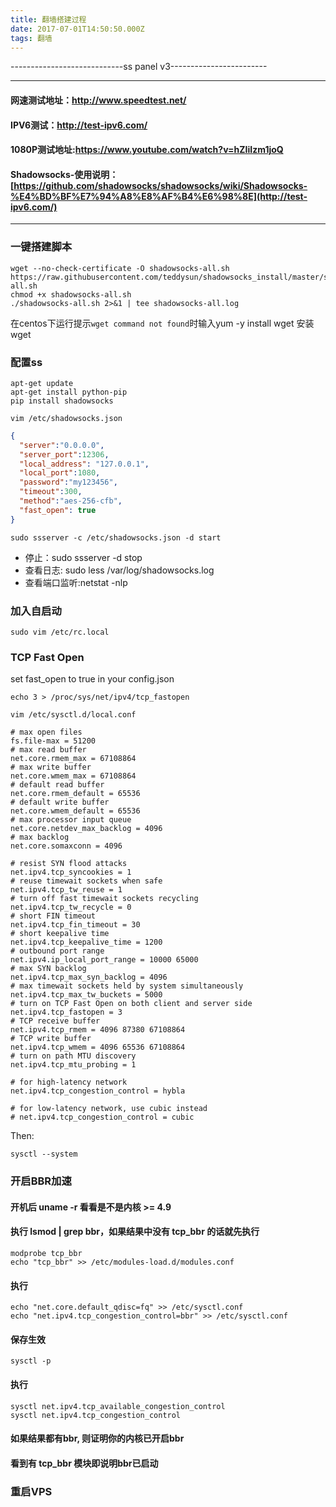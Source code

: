 ```yaml
---
title: 翻墙搭建过程
date: 2017-07-01T14:50:50.000Z
tags: 翻墙
---
```


----------------------------ss panel v3------------------------

------------------------------------------------------

#### 网速测试地址：<http://www.speedtest.net/>
#### IPV6测试：<http://test-ipv6.com/>
#### 1080P测试地址:<https://www.youtube.com/watch?v=hZIiIzm1joQ>
#### Shadowsocks-使用说明：[https://github.com/shadowsocks/shadowsocks/wiki/Shadowsocks-%E4%BD%BF%E7%94%A8%E8%AF%B4%E6%98%8E](http://test-ipv6.com/)
----

### 一键搭建脚本
```
wget --no-check-certificate -O shadowsocks-all.sh https://raw.githubusercontent.com/teddysun/shadowsocks_install/master/shadowsocks-all.sh
chmod +x shadowsocks-all.sh
./shadowsocks-all.sh 2>&1 | tee shadowsocks-all.log
```

在centos下运行提示`wget command not found`时输入yum -y install wget 安装wget

### 配置ss
```
apt-get update
apt-get install python-pip
pip install shadowsocks
```
```
vim /etc/shadowsocks.json
```
``` json
{
  "server":"0.0.0.0",
  "server_port":12306,
  "local_address": "127.0.0.1",
  "local_port":1080,
  "password":"my123456",
  "timeout":300,
  "method":"aes-256-cfb",
  "fast_open": true
}
```
```
sudo ssserver -c /etc/shadowsocks.json -d start
```

+ 停止：sudo ssserver -d stop
+ 查看日志: sudo less /var/log/shadowsocks.log
+ 查看端口监听:netstat -nlp

### 加入自启动

```
sudo vim /etc/rc.local
```

### TCP Fast Open


set fast_open to true in your config.json

```
echo 3 > /proc/sys/net/ipv4/tcp_fastopen

vim /etc/sysctl.d/local.conf

```

```
# max open files
fs.file-max = 51200
# max read buffer
net.core.rmem_max = 67108864
# max write buffer
net.core.wmem_max = 67108864
# default read buffer
net.core.rmem_default = 65536
# default write buffer
net.core.wmem_default = 65536
# max processor input queue
net.core.netdev_max_backlog = 4096
# max backlog
net.core.somaxconn = 4096

# resist SYN flood attacks
net.ipv4.tcp_syncookies = 1
# reuse timewait sockets when safe
net.ipv4.tcp_tw_reuse = 1
# turn off fast timewait sockets recycling
net.ipv4.tcp_tw_recycle = 0
# short FIN timeout
net.ipv4.tcp_fin_timeout = 30
# short keepalive time
net.ipv4.tcp_keepalive_time = 1200
# outbound port range
net.ipv4.ip_local_port_range = 10000 65000
# max SYN backlog
net.ipv4.tcp_max_syn_backlog = 4096
# max timewait sockets held by system simultaneously
net.ipv4.tcp_max_tw_buckets = 5000
# turn on TCP Fast Open on both client and server side
net.ipv4.tcp_fastopen = 3
# TCP receive buffer
net.ipv4.tcp_rmem = 4096 87380 67108864
# TCP write buffer
net.ipv4.tcp_wmem = 4096 65536 67108864
# turn on path MTU discovery
net.ipv4.tcp_mtu_probing = 1

# for high-latency network
net.ipv4.tcp_congestion_control = hybla

# for low-latency network, use cubic instead
# net.ipv4.tcp_congestion_control = cubic
```

Then: 
```
sysctl --system
```

### 开启BBR加速

#### 开机后 uname -r 看看是不是内核 >= 4.9

#### 执行 lsmod | grep bbr，如果结果中没有 tcp_bbr 的话就先执行
```
modprobe tcp_bbr
echo "tcp_bbr" >> /etc/modules-load.d/modules.conf
```
#### 执行
```
echo "net.core.default_qdisc=fq" >> /etc/sysctl.conf
echo "net.ipv4.tcp_congestion_control=bbr" >> /etc/sysctl.conf
```
#### 保存生效
```
sysctl -p
```
#### 执行
```
sysctl net.ipv4.tcp_available_congestion_control
sysctl net.ipv4.tcp_congestion_control
```
#### 如果结果都有bbr, 则证明你的内核已开启bbr

#### 看到有 tcp_bbr 模块即说明bbr已启动

### 重启VPS
